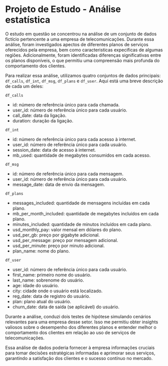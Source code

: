# Projeto de Estudo - Análise estatística


O estudo em questão se concentrou na análise de um conjunto de dados fictício pertencente a uma empresa de telecomunicações. Durante essa análise, foram investigados apectos de diferentes planos de serviços oferecidos pela empresa, bem como caracteristicas expecificas de algumas regiões. Adicionalmente, foram identificadas diferenças significativas entre os planos disponíveis, o que permitiu uma compreensão mais profunda do comportamento dos clientes.

Para realizar essa análise, utilizamos quatro conjuntos de dados principais: `df_calls`, `df_int`, `df_msg`, `df_plans` e `df_user`. Aqui está uma breve descrição de cada um deles:

`df_calls`
- id: número de referência único para cada chamada.
- user_id: número de referência único para cada usuário.
- call_date: data da ligação.
- duration: duração da ligação.

`df_int`
- id: número de referência único para cada acesso à internet.
- user_id: número de referência único para cada usuário.
- session_date: data de acesso à internet.
- mb_used: quantidade de megabytes consumidos em cada acesso.

`df_msg`
- id: número de referência único para cada mensagem.
- user_id: número de referência único para cada usuário.
- message_date: data de envio da mensagem.

`df_plans`
- messages_included: quantidade de mensagens incluídas em cada plano.
- mb_per_month_included: quantidade de megabytes incluídos em cada plano.
- minutes_included: quantidade de minutos incluídos em cada plano.
- usd_monthly_pay: valor mensal em dólares do plano.
- usd_per_gb: preço por gigabyte adicional.
- usd_per_message: preço por mensagem adicional.
- usd_per_minute: preço por minuto adicional.
- plan_name: nome do plano.

`df_user`
- user_id: número de referência único para cada usuário.
- first_name: primeiro nome do usuário.
- last_name: sobrenome do usuário.
- age: idade do usuário.
- city: cidade onde o usuário está localizado.
- reg_date: data de registro do usuário.
- plan: plano atual do usuário.
- churn_date: data de saída (se aplicável) do usuário.


Durante a análise, conduzi dois testes de hipótese simulando cenários relevantes para uma empresa desse setor. Isso me permitiu obter insights valiosos sobre o desempenho dos diferentes planos e entender melhor o comportamento dos clientes em relação ao uso de serviços de telecomunicações.

Essa análise de dados poderia fornecer à empresa informações cruciais para tomar decisões estratégicas informadas e aprimorar seus serviços, garantindo a satisfação dos clientes e o sucesso contínuo no mercado.

